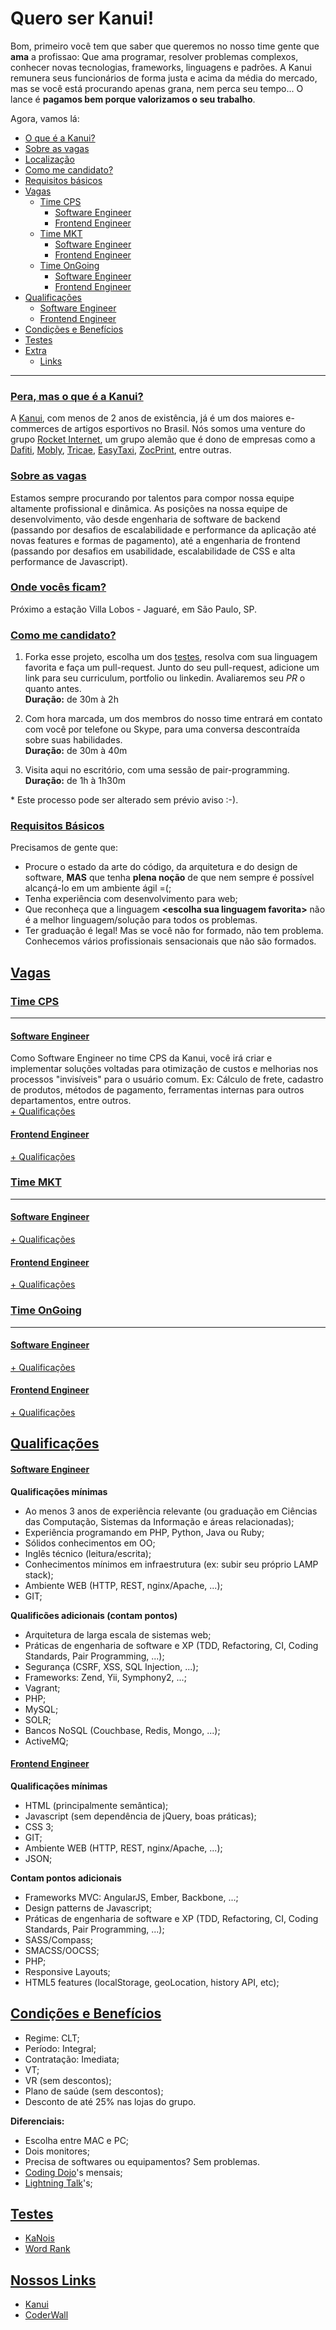 # Quero ser Kanui!

Bom, primeiro você tem que saber que queremos no nosso time gente que **ama** a profissao: Que ama programar, resolver problemas complexos, conhecer novas tecnologias, frameworks, linguagens e padrões. A Kanui remunera seus funcionários de forma justa e acima da média do mercado, mas se você está procurando apenas grana, nem perca seu tempo... O lance é **pagamos bem porque valorizamos o seu trabalho**.

Agora, vamos lá:

* [O que é a Kanui?](#pera-mas-o-que--a-kanui)
* [Sobre as vagas](#sobre-as-vagas)
* [Localização](#onde-vocs-ficam)
* [Como me candidato?](#como-me-candidato)
* [Requisitos básicos](#requisitos-bsicos)
* [Vagas](#vagas)
	* [Time CPS](#time-cps)
		* [Software Engineer](#software-engineer)
		* [Frontend Engineer](#frontend-engineer)
	* [Time MKT](#time-mkt)
		* [Software Engineer](#software-engineer-1)
		* [Frontend Engineer](#frontend-engineer-1)
	* [Time OnGoing](#time-ongoing)
		* [Software Engineer](#software-engineer-2)
		* [Frontend Engineer](#frontend-engineer-2)
* [Qualificações](#qualificaes)
	* [Software Engineer](#software-engineer-3)
	* [Frontend Engineer](#frontend-engineer-3)
* [Condições e Benefícios](#condies-e-benefcios)
* [Testes](#testes)
* [Extra](#extra)
	* [Links](#nossos-links)

-------
### [Pera, mas o que é a Kanui?](id:OqueEhAKanui)
A [Kanui](http://www.kanui.com.br), com menos de 2 anos de existência, já é um dos maiores e-commerces de artigos esportivos no Brasil. Nós somos uma venture do grupo [Rocket Internet](http://www.rocket-internet.de), um grupo alemão que é dono de empresas como a [Dafiti](http://www.dafiti.com.br), [Mobly](http://www.mobly.com.br), [Tricae](http://www.tricae.com.br), [EasyTaxi](http://www.easytaxi.com.br), [ZocPrint](http://www.zocprint.com.br), entre outras.

### [Sobre as vagas](id:SobreAsVagas)
Estamos sempre procurando por talentos para compor nossa equipe altamente profissional e dinâmica. As posições na nossa equipe de desenvolvimento, vão desde engenharia de software de backend (passando por desafios de escalabilidade e performance da aplicação até novas features e formas de pagamento), até a engenharia de frontend (passando por desafios em usabilidade, escalabilidade de CSS e alta performance de Javascript). 


### [Onde vocês ficam?](id:Localizacao)
Próximo a estação Villa Lobos - Jaguaré, em São Paulo, SP.


### [Como me candidato?](id:ComoMeCandidato)
1. Forka esse projeto, escolha um dos [testes](#Testes), resolva com sua linguagem favorita e faça um pull-request. Junto do seu pull-request, adicione um link para seu curriculum, portfolio ou linkedin. Avaliaremos seu *PR* o quanto antes.<br />
**Duração:** de 30m à 2h

2. Com hora marcada, um dos membros do nosso time entrará em contato com você por telefone ou Skype, para uma conversa descontraída sobre suas habilidades.<br />
**Duração:** de 30m à 40m

3. Visita aqui no escritório, com uma sessão de pair-programming.<br />
**Duração:** de 1h à 1h30m

\* Este processo pode ser alterado sem prévio aviso :-).

### [Requisitos Básicos](id:RequisitosBasicos)
Precisamos de gente que:

* Procure o estado da arte do código, da arquitetura e do design de software, **MAS** que tenha **plena noção** de que nem sempre é possível alcançá-lo em um ambiente ágil =(;
* Tenha experiência com desenvolvimento para web;
* Que reconheça que a linguagem **&lt;escolha sua linguagem favorita&gt;** não é a melhor linguagem/solução para todos os problemas.
* Ter graduação é legal! Mas se você não for formado, não tem problema. Conhecemos vários profissionais sensacionais que não são formados.


## [Vagas](id:Vagas)
### [Time CPS](id:Vagas-CPS)
----
#### [Software Engineer](id:Vagas-CPS-SE)
Como Software Engineer no time CPS da Kanui, você irá criar e implementar soluções voltadas para otimização de custos e melhorias nos processos "invisíveis" para o usuário comum. Ex: Cálculo de frete, cadastro de produtos, métodos de pagamento, ferramentas internas para outros departamentos, entre outros.
<br />[+ Qualificações](#Qualificacoes-SE)

#### [Frontend Engineer](id:Vagas-CPS-FE)
[+ Qualificações](#Qualificacoes-FE)
### [Time MKT](id:Vagas-MKT)
----
#### [Software Engineer](id:Vagas-MKT-SE)
[+ Qualificações](#Qualificacoes-SE)

#### [Frontend Engineer](id:Vagas-MKT-FE)
[+ Qualificações](#Qualificacoes-FE)
### [Time OnGoing](id:Vagas-OG)
----
#### [Software Engineer](id:Vagas-OG-SE)
[+ Qualificações](#Qualificacoes-SE)

#### [Frontend Engineer](id:Vagas-OG-FE)
[+ Qualificações](#Qualificacoes-FE)

## [Qualificações](id:Qualificacoes)
#### [Software Engineer](id:Qualificacoes-SE)
**Qualificações mínimas**

* Ao menos 3 anos de experiência relevante (ou graduação em Ciências das Computação, Sistemas da Informação e áreas relacionadas);
* Experiência programando em PHP, Python, Java ou Ruby;
* Sólidos conhecimentos em OO;
* Inglês técnico (leitura/escrita);
* Conhecimentos mínimos em infraestrutura (ex: subir seu próprio LAMP stack);
* Ambiente WEB (HTTP, REST, nginx/Apache, ...);
* GIT;

**Qualificões adicionais (contam pontos)**

* Arquitetura de larga escala de sistemas web;
* Práticas de engenharia de software e XP (TDD, Refactoring, CI, Coding Standards, Pair Programming, ...);
* Segurança (CSRF, XSS, SQL Injection, ...);
* Frameworks: Zend, Yii, Symphony2, ...;
* Vagrant;
* PHP;
* MySQL;
* SOLR;
* Bancos NoSQL (Couchbase, Redis, Mongo, ...);
* ActiveMQ;

#### [Frontend Engineer](id:Qualificacoes-FE)
**Qualificações mínimas**

* HTML (principalmente semântica);
* Javascript (sem dependência de jQuery, boas práticas);
* CSS 3;
* GIT;
* Ambiente WEB (HTTP, REST, nginx/Apache, ...);
* JSON;

**Contam pontos adicionais**

* Frameworks MVC: AngularJS, Ember, Backbone, ...;
* Design patterns de Javascript; 
* Práticas de engenharia de software e XP (TDD, Refactoring, CI, Coding Standards, Pair Programming, ...);
* SASS/Compass;
* SMACSS/OOCSS;
* PHP;
* Responsive Layouts;
* HTML5 features (localStorage, geoLocation, history API, etc);


## [Condições e Benefícios](id:CondicoesEBeneficios)
* Regime: CLT;
* Período: Integral;
* Contratação: Imediata;
* VT;
* VR (sem descontos);
* Plano de saúde (sem descontos);
* Desconto de até 25% nas lojas do grupo.

**Diferenciais:**

* Escolha entre MAC e PC;
* Dois monitores;
* Precisa de softwares ou equipamentos? Sem problemas.
* [Coding Dojo](http://codingdojo.org/cgi-bin/wiki.pl?WhatIsCodingDojo)'s mensais;
* [Lightning Talk](http://en.wikipedia.org/wiki/Lightning_talk)'s;

## [Testes](id:Testes)
* [KaNois](https://github.com/Kanui/QueroSerKanui/tree/master/testes/kanois)
* [Word Rank](https://github.com/Kanui/QueroSerKanui/tree/master/testes/word-rank)


## [Nossos Links](id:Extra-Links)
* [Kanui](http://www.kanui.com.br/)
* [CoderWall](https://coderwall.com/team/kanui)